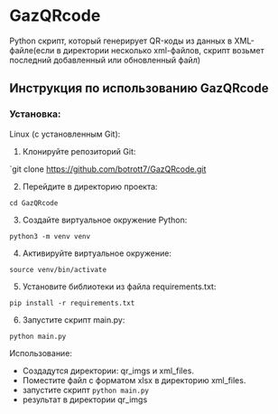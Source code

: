 # GazQRcode
Python скрипт, который генерирует QR-коды из данных в XML-файле(если в директории несколько xml-файлов, скрипт возьмет последний добавленный или обновленный файл)


## Инструкция по использованию GazQRcode


### Установка:

Linux (с установленным Git):

1. Клонируйте репозиторий Git:

`git clone https://github.com/botrott7/GazQRcode.git


2. Перейдите в директорию проекта:

`cd GazQRcode`


3. Создайте виртуальное окружение Python:

`python3 -m venv venv`


4. Активируйте виртуальное окружение:

`source venv/bin/activate`


5. Установите библиотеки из файла requirements.txt:

`pip install -r requirements.txt`


6. Запустите скрипт main.py:

`python main.py`


Использование:

* Создадутся директории: qr_imgs и xml_files.
* Поместите файл с форматом xlsx в директорию xml_files.
* запустите скрипт `python main.py`
* результат в директории qr_imgs
